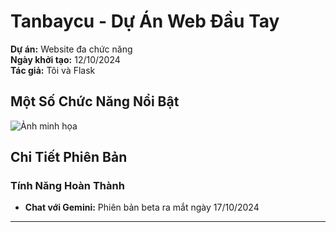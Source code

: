 # Tanbaycu - Dự Án Web Đầu Tay

**Dự án:** Website đa chức năng  
**Ngày khởi tạo:** 12/10/2024  
**Tác giả:** Tôi và Flask

## Một Số Chức Năng Nổi Bật
![Ảnh minh họa](https://postimg.cc/Mn8tbrtD)

## Chi Tiết Phiên Bản

### Tính Năng Hoàn Thành
- **Chat với Gemini:** Phiên bản beta ra mắt ngày 17/10/2024

---
